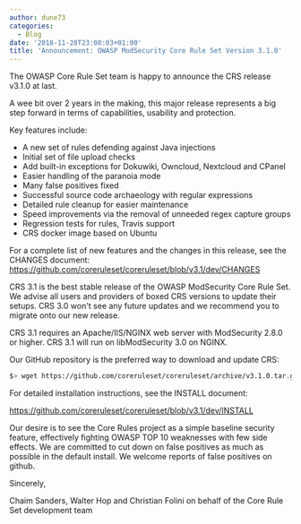 ```yaml
---
author: dune73
categories:
  - Blog
date: '2018-11-28T23:08:03+01:00'
title: 'Announcement: OWASP ModSecurity Core Rule Set Version 3.1.0'
---
```



The OWASP Core Rule Set team is happy to announce the CRS release v3.1.0 at last.

A wee bit over 2 years in the making, this major release represents a big step forward in terms of capabilities, usability and protection.

Key features include:

* A new set of rules defending against Java injections  
* Initial set of file upload checks  
* Add built-in exceptions for Dokuwiki, Owncloud, Nextcloud and CPanel  
* Easier handling of the paranoia mode  
* Many false positives fixed  
* Successful source code archaeology with regular expressions  
* Detailed rule cleanup for easier maintenance  
* Speed improvements via the removal of unneeded regex capture groups  
* Regression tests for rules, Travis support  
* CRS docker image based on Ubuntu

For a complete list of new features and the changes in this release, see the CHANGES document:  
<https://github.com/coreruleset/coreruleset/blob/v3.1/dev/CHANGES>

CRS 3.1 is the best stable release of the OWASP ModSecurity Core Rule Set. We advise all users and providers of boxed CRS versions to update their setups. CRS 3.0 won't see any future updates and we recommend you to migrate onto our new release.

CRS 3.1 requires an Apache/IIS/NGINX web server with ModSecurity 2.8.0 or higher. CRS 3.1 will run on libModSecurity 3.0 on NGINX.

Our GitHub repository is the preferred way to download and update CRS:

```bash
$> wget https://github.com/coreruleset/coreruleset/archive/v3.1.0.tar.gz
```

For detailed installation instructions, see the INSTALL document:

<https://github.com/coreruleset/coreruleset/blob/v3.1/dev/INSTALL>

Our desire is to see the Core Rules project as a simple baseline security feature, effectively fighting OWASP TOP 10 weaknesses with few side effects. We are committed to cut down on false positives as much as possible in the default install. We welcome reports of false positives on github.

Sincerely,

Chaim Sanders, Walter Hop and Christian Folini on behalf of the Core Rule Set development team
